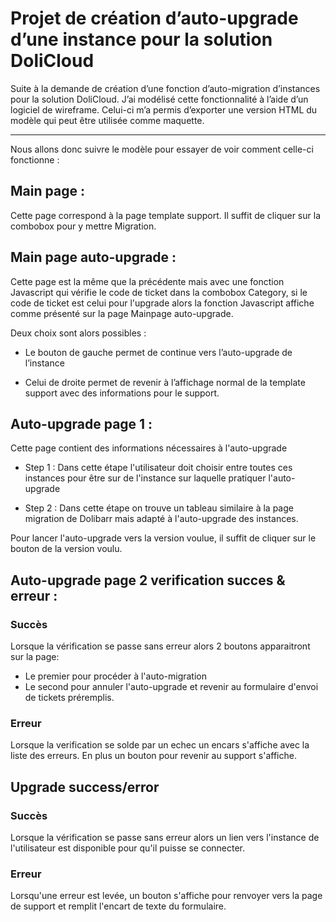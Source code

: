 # Projet de création d’auto-upgrade d’une instance pour la solution DoliCloud

Suite à la demande de création d’une fonction d’auto-migration d’instances pour la solution DoliCloud. J’ai modélisé cette fonctionnalité à l’aide d’un logiciel de wireframe. Celui-ci m’a permis d’exporter une version HTML du modèle qui peut être utilisée comme maquette.
___
Nous allons donc suivre le modèle pour essayer de voir comment celle-ci fonctionne :

## Main page :

Cette page correspond à la page template support. Il suffit de cliquer sur la combobox pour y mettre Migration.

## Main page auto-upgrade :

Cette page est la même que la précédente mais avec une fonction Javascript qui vérifie le code de ticket dans la combobox Category, si le code de ticket est celui pour l'upgrade alors la fonction Javascript affiche comme présenté sur la page Mainpage auto-upgrade.

Deux choix sont alors possibles :
* Le bouton de gauche permet de continue vers l’auto-upgrade de l’instance

* Celui de droite permet de revenir à l’affichage normal de la template support avec des informations pour le support.

## Auto-upgrade page 1 :

Cette page contient des informations nécessaires à l'auto-upgrade

* Step 1 : Dans cette étape l'utilisateur doit choisir entre toutes ces instances pour être sur de l'instance sur laquelle pratiquer l'auto-upgrade

* Step 2 : Dans cette étape on trouve un tableau similaire à la page migration de Dolibarr mais adapté à l'auto-upgrade des instances.

Pour lancer l'auto-upgrade vers la version voulue, il suffit de cliquer sur le bouton de la version voulu.

## Auto-upgrade page 2 verification succes & erreur :

### Succès

Lorsque la vérification se passe sans erreur alors 2 boutons apparaitront sur la page:
* Le premier pour procéder à l'auto-migration
* Le second pour annuler l'auto-upgrade et revenir au formulaire d'envoi de tickets préremplis.

### Erreur

Lorsque la verification se solde par un echec un encars s'affiche avec la liste des erreurs. En plus un bouton pour revenir au support s'affiche.

## Upgrade success/error

### Succès

Lorsque la vérification se passe sans erreur alors un lien vers l'instance de l'utilisateur est disponible pour qu'il puisse se connecter.

### Erreur

Lorsqu'une erreur est levée, un bouton s'affiche pour renvoyer vers la page de support et remplit l'encart de texte du formulaire.

